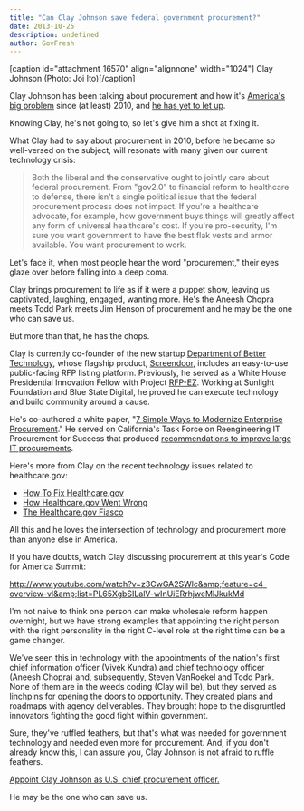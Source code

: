 ```yaml
---
title: "Can Clay Johnson save federal government procurement?"
date: 2013-10-25
description: undefined
author: GovFresh
---
```


[caption id="attachment_16570" align="alignnone" width="1024"] Clay Johnson (Photo: Joi Ito)[/caption]

Clay Johnson has been talking about procurement and how it's <a href="http://www.informationdiet.com/blog/read/procurement-is-americas-big-problem">America's big problem</a> since (at least) 2010, and <a href="http://www.nytimes.com/2013/10/25/opinion/getting-to-the-bottom-of-healthcaregovs-flop.html?_r=0&amp;adxnnl=1&amp;adxnnlx=1382718443-/mCWY+jOZnGJOKNtdQrASw">he has yet to let up</a>. 

Knowing Clay, he's not going to, so let's give him a shot at fixing it.

What Clay had to say about procurement in 2010, before he became so well-versed on the subject, will resonate with many given our current technology crisis:

<blockquote>Both the liberal and the conservative ought to jointly care about federal procurement. From "gov2.0" to financial reform to healthcare to defense, there isn't a single political issue that the federal procurement process does not impact. If you're a healthcare advocate, for example, how government buys things will greatly affect any form of universal healthcare's cost. If you're pro-security, I'm sure you want government to have the best flak vests and armor available. You want procurement to work.</blockquote>

Let's face it, when most people hear the word "procurement," their eyes glaze over before falling into a deep coma. 

Clay brings procurement to life as if it were a puppet show, leaving us captivated, laughing, engaged, wanting more. He's the Aneesh Chopra meets Todd Park meets Jim Henson of procurement and he may be the one who can save us.

But more than that, he has the chops.

Clay is currently co-founder of the new startup <a href="http://www.dobt.co/">Department of Better Technology</a>, whose flagship product, <a href="https://www.screendoor.io/">Screendoor</a>, includes an easy-to-use public-facing RFP listing platform. Previously, he served as a White House Presidential Innovation Fellow with Project <a href="https://rfpez.sba.gov/">RFP-EZ</a>. Working at Sunlight Foundation and Blue State Digital, he proved he can execute technology and build community around a cause.

He's co-authored a white paper, "<a href="http://www.dobt.co/fixing-procurement-ebook/">7 Simple Ways to Modernize Enterprise Procurement</a>." He served on California's Task Force on Reengineering IT Procurement for Success that produced <a href="http://blog.dobt.co/post/59629369898/recommendations-to-improve-large-it-procurements">recommendations to improve large IT procurements</a>.

Here's more from Clay on the recent technology issues related to healthcare.gov:

<ul>
	<li><a href="http://blog.dobt.co/post/64687973031/how-to-fix-healthcare-gov">How To Fix Healthcare.gov</a></li>
	<li><a href="http://blog.dobt.co/post/63655420372/how-healthcare-gov-went-wrong">How Healthcare.gov Went Wrong</a></li>
	<li><a href="http://blog.dobt.co/post/63381111778/the-healthcare-gov-fiasco">The Healthcare.gov Fiasco</a></li>
</ul>

All this and he loves the intersection of technology and procurement more than anyone else in America.

If you have doubts, watch Clay discussing procurement at this year's Code for America Summit:

http://www.youtube.com/watch?v=z3CwGA2SWlc&amp;feature=c4-overview-vl&amp;list=PL65XgbSILalV-wInUiERrhjweMlJkukMd

I'm not naive to think one person can make wholesale reform happen overnight, but we have strong examples that appointing the right person with the right personality in the right C-level role at the right time can be a game changer. 

We've seen this in technology with the appointments of the nation's first chief information officer (Vivek Kundra) and chief technology officer (Aneesh Chopra) and, subsequently, Steven VanRoekel and Todd Park. None of them are in the weeds coding (Clay will be), but they served as linchpins for opening the doors to opportunity. They created plans and roadmaps with agency deliverables. They brought hope to the disgruntled innovators fighting the good fight within government. 

Sure, they've ruffled feathers, but that's what was needed for government technology and needed even more for procurement. And, if you don't already know this, I can assure you, Clay Johnson is not afraid to ruffle feathers.

<a href="https://petitions.whitehouse.gov/petition/appoint-government-it-reform-expert-clay-johnson-us-chief-procurement-officer/YwBC5l2j">Appoint Clay Johnson as U.S. chief procurement officer.</a>

He may be the one who can save us.
